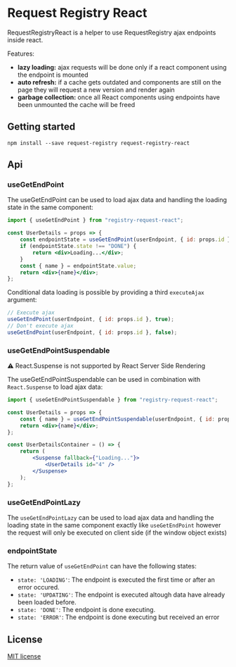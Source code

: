 # Request Registry React

RequestRegistryReact is a helper to use RequestRegistry ajax endpoints inside react.

Features:

-   **lazy loading:** ajax requests will be done only if a react component using the endpoint is mounted
-   **auto refresh:** if a cache gets outdated and components are still on the page they will request a new version and render again
-   **garbage collection:** once all React components using endpoints have been unmounted the cache will be freed

## Getting started

```
npm install --save request-registry request-registry-react
```

## Api

### useGetEndPoint

The useGetEndPoint can be used to load ajax data and handling the loading state in the same component:

```jsx
import { useGetEndPoint } from "registry-request-react";

const UserDetails = props => {
    const endpointState = useGetEndPoint(userEndpoint, { id: props.id });
    if (endpointState.state !== "DONE") {
        return <div>Loading...</div>;
    }
    const { name } = endpointState.value;
    return <div>{name}</div>;
};
```

Conditional data loading is possible by providing a third `executeAjax` argument:

```jsx
// Execute ajax
useGetEndPoint(userEndpoint, { id: props.id }, true);
// Don't execute ajax
useGetEndPoint(userEndpoint, { id: props.id }, false);
```

### useGetEndPointSuspendable

⚠️ React.Suspense is not supported by React Server Side Rendering

The useGetEndPointSuspendable can be used in combination with `React.Suspense` to load
ajax data:

```jsx
import { useGetEndPointSuspendable } from "registry-request-react";

const UserDetails = props => {
    const { name } = useGetEndPointSuspendable(userEndpoint, { id: props.id });
    return <div>{name}</div>;
};
```

```jsx
const UserDetailsContainer = () => {
    return (
        <Suspense fallback={"Loading..."}>
            <UserDetails id="4" />
        </Suspense>
    );
};
```

### useGetEndPointLazy

The `useGetEndPointLazy` can be used to load ajax data and handling the loading state in the same component
exactly like `useGetEndPoint` however the request will only be executed on client side (if the window object exists)

### endpointState

The return value of `useGetEndPoint` can have the following states:

-   `state: 'LOADING'`: The endpoint is executed the first time or after an error occured.
-   `state: 'UPDATING'`: The endpoint is executed altough data have already been loaded before.
-   `state: 'DONE'`: The endpoint is done executing.
-   `state: 'ERROR'`: The endpoint is done executing but received an error

## License

[MIT license](http://opensource.org/licenses/MIT)
